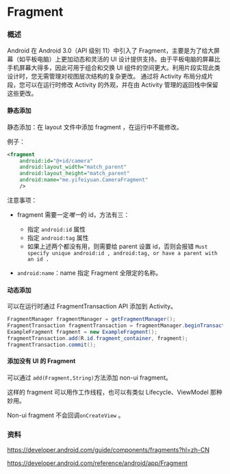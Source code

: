 # Fragment



### 概述



Android 在 Android 3.0（API 级别 11）中引入了 Fragment，主要是为了给大屏幕（如平板电脑）上更加动态和灵活的 UI 设计提供支持。由于平板电脑的屏幕比手机屏幕大得多，因此可用于组合和交换 UI 组件的空间更大。利用片段实现此类设计时，您无需管理对视图层次结构的复杂更改。 通过将 Activity 布局分成片段，您可以在运行时修改 Activity 的外观，并在由 Activity 管理的返回栈中保留这些更改。



#### 静态添加



静态添加：在 layout 文件中添加 fragment ，在运行中不能修改。



例子：

```xml
<fragment
    android:id="@+id/camera"
    android:layout_width="match_parent"
    android:layout_height="match_parent"
    android:name="me.yifeiyuan.CameraFragment"
    />
```



注意事项：

- fragment 需要一定*唯一*的 id，方法有三：
  - 指定 `android:id`  属性
  - 指定 `android:tag` 属性
  - 如果上述两个都没有用，则需要给 parent 设置 id，否则会报错 `Must specify unique android:id , android:tag, or have a parent with an id .`

- `android:name`：name 指定 Fragment 全限定的名称。



#### 动态添加



可以在运行时通过 FragmentTransaction API 添加到 Activity。



```java
FragmentManager fragmentManager = getFragmentManager();
FragmentTransaction fragmentTransaction = fragmentManager.beginTransaction();
ExampleFragment fragment = new ExampleFragment();
fragmentTransaction.add(R.id.fragment_container, fragment);
fragmentTransaction.commit();
```



#### 添加没有 UI 的 Fragment

可以通过 `add(Fragment,String)`方法添加 non-ui fragment。

这样的 fragment 可以用作工作线程，也可以有类似 Lifecycle、ViewModel 那种妙用。



Non-ui fragment 不会回调`onCreateView` 。

### 资料

https://developer.android.com/guide/components/fragments?hl=zh-CN

https://developer.android.com/reference/android/app/Fragment